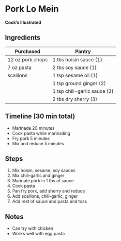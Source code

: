 # Pork Lo Mein
**Cook’s Illustrated**


## Ingredients

| Purchased        | Pantry                   |
| ---------------- | ------------------------ |
| 12 oz pork chops | 1 tbs hoisin sauce (1)   |
| 7 oz pasta       | 2 tbs soy sauce (1)      |
| scallions        | 1 tsp sesame oil (1)     |
|                  | 1 tsp ground ginger (2)  |
|                  | 1 tsp chili-garlic sauce (2) |
|                  | 2 tbs dry sherry (3)      |


## Timeline (30 min total)
* Marinade 20 minutes
* Cook pasta while marinading
* Fry pork 5 minutes
* Mix and reduce 5 minutes


## Steps

1. Mix hoisin, sesame, soy sauces
2. Mix chili-garlic and ginger
2. Marinate pork in 1 tbs of sauce
3. Cook pasta
4. Pan fry pork, add sherry and reduce
5. Add scallions, chili-garlic, ginger
6. Add rest of sauce and pasta and toss


## Notes
* Can try with chicken
* Works well with egg pasta